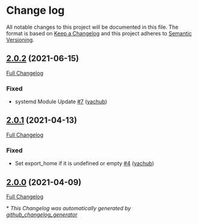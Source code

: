 # Change log

All notable changes to this project will be documented in this file. The format is based on [Keep a Changelog](http://keepachangelog.com/en/1.0.0/) and this project adheres to [Semantic Versioning](http://semver.org).

## [2.0.2](https://github.com/ploperations/ploperations-unicorn/tree/2.0.2) (2021-06-15)

[Full Changelog](https://github.com/ploperations/ploperations-unicorn/compare/2.0.1...2.0.2)

### Fixed

- systemd Module Update [\#7](https://github.com/ploperations/ploperations-unicorn/pull/7) ([yachub](https://github.com/yachub))

## [2.0.1](https://github.com/ploperations/ploperations-unicorn/tree/2.0.1) (2021-04-13)

[Full Changelog](https://github.com/ploperations/ploperations-unicorn/compare/2.0.0...2.0.1)

### Fixed

- Set export\_home if it is undefined or empty [\#4](https://github.com/ploperations/ploperations-unicorn/pull/4) ([yachub](https://github.com/yachub))

## [2.0.0](https://github.com/ploperations/ploperations-unicorn/tree/2.0.0) (2021-04-09)

[Full Changelog](https://github.com/ploperations/ploperations-unicorn/compare/e9e828b6f50d129215500e00493548861a4148b9...2.0.0)



\* *This Changelog was automatically generated by [github_changelog_generator](https://github.com/github-changelog-generator/github-changelog-generator)*
